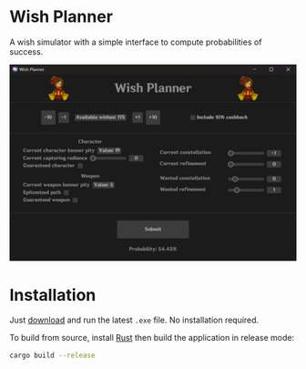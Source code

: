 # Wish Planner
A wish simulator with a simple interface to compute probabilities of success.

![wish_planner_gui](resources/wish_planner_gui.png)

# Installation
Just [download](https://github.com/Tijoxa/wish/releases) and run the latest `.exe` file. No installation required.

To build from source, install [Rust](https://www.rust-lang.org/) then build the application in release mode:
```Bash
cargo build --release
```
